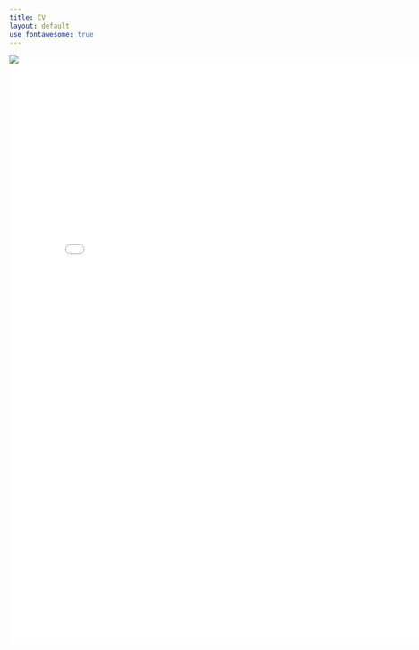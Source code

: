 ```yaml
---
title: CV
layout: default
use_fontawesome: true
---
```


<!-- CV -->
<div class="row content-row">
  <div class="col-12">
    <img src="{{ site.baseurl }}/images/alaska.png">
  </div>
  <div class="col-12">
    <embed src="{{ site.baseurl }}/attachments/DupontCV.pdf#toolbar=1" width="800px" height="1035px"/>
  </div>
</div>
